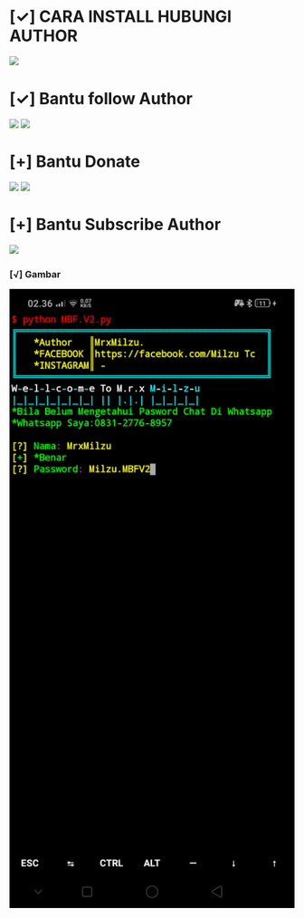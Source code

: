 # [✓] CARA INSTALL HUBUNGI AUTHOR
[![](https://img.shields.io/badge/Whatsapp-CHAT-red?logo=Whatsapp&logoColor=Brightgreen&labelColor=white)](https://wa.me/6283127768957?text=Halo+bang)

# [✓] Bantu follow Author
[![](https://img.shields.io/badge/Facebook-blue?logo=Facebook&logoColor=blue&labelColor=white)](https://www.facebook.com/100071637038126)
[![](https://img.shields.io/badge/Instagram-red?logo=Instagram&logoColor=red&labelColor=white)](https://www.instagram.com/milzu_tc_hacker/)

# [+] Bantu Donate
[![](https://img.shields.io/badge/DANA-Pay-white?logo=Dana&logoColor=white&labelColor=blue)](https://link.dana.id/qr/3u8s8cbp)
[![](https://img.shields.io/badge/Shopee-Pay-white?logo=Shopee&logoColor=blue&labelColor=orange)](https://shp.ee/a8kx89x?smtt=0.0.9)

# [+] Bantu Subscribe Author
[![](https://img.shields.io/badge/YouTube-SUBSCRIBE-red?logo=&logoColor=Brightred&labelColor=white)](https://youtube.com/channel/UCqHIxnz-uxVzLXARplFzzqQ)

### [√] Gambar
<img width="2000px" src="/Screenshot_2021-09-04-02-36-29-44_84d3000e3f4017145260f7618db1d683.png">
